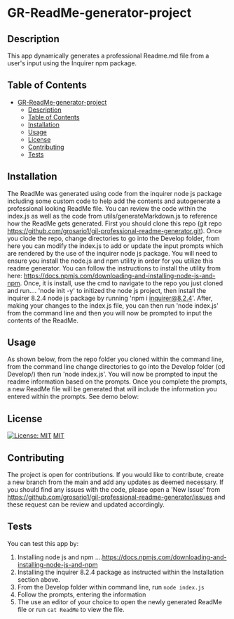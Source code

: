# GR-ReadMe-generator-project

  ## Description
This app dynamically generates a professional Readme.md file from a user's input using the Inquirer npm package.

## Table of Contents
- [GR-ReadMe-generator-project](#gr-readme-generator-project)
  - [Description](#description)
  - [Table of Contents](#table-of-contents)
  - [Installation](#installation)
  - [Usage](#usage)
  - [License](#license)
  - [Contributing](#contributing)
  - [Tests](#tests)

## Installation
The ReadMe was generated using code from the inquirer node js package including some custom code to help add the contents and autogenerate a professional looking ReadMe file. You can review the code within the index.js as well as the code from utils/generateMarkdown.js to reference how the ReadMe gets generated. First you should clone this repo (git repo https://github.com/grosario1/gil-professional-readme-generator.git). Once you clode the repo, change directories to go into the Develop folder, from here you can modify the index.js to add or update the input prompts which are rendered by the use of the inquirer node js package. You will need to ensure you install the node.js and npm utility in order for you utilize this readme generator. You can follow the instructions to install the utility from here: https://docs.npmjs.com/downloading-and-installing-node-js-and-npm. Once, it is install, use the cmd to navigate to the repo you just cloned and run.... 'node init -y' to initized the node js project, then install the inquirer 8.2.4 node js package by running 'npm i inquirer@8.2.4'. After, making your changes to the index.js file, you can then run 'node index.js' from the command line and then you will now be prompted to input the contents of the ReadMe.
## Usage
As shown below, from the repo folder you cloned within the command line, from the command line change directories to go into the Develop folder (cd Develop/) then run 'node index.js'. You will now be prompted to input the readme information based on the prompts. Once you complete the prompts, a new ReadMe file will be generated that will include the information you entered within the prompts. See demo below:



## License
[![License: MIT](https://img.shields.io/badge/License-MIT-yellow.svg)](https://opensource.org/licenses/MIT) [MIT](https://opensource.org/licenses/MIT)


## Contributing
The project is open for contributions. If you would like to contribute, create a new branch from the main and add any updates as deemed necessary. If you should find any issues with the code, please open a 'New Issue' from https://github.com/grosario1/gil-professional-readme-generator/issues and these request can be review and updated accordingly.

## Tests
You can test this app by:
1. Installing node js and npm ....https://docs.npmjs.com/downloading-and-installing-node-js-and-npm
2. Installing the inquirer 8.2.4 package as instructed within the Installation section above. 
3. From the Develop folder within command line, run `node index.js`
4. Follow the prompts, entering the information
5. The use an editor of your choice to open the newly generated ReadMe file or run `cat ReadMe` to view the file.
